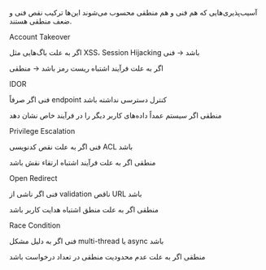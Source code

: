 آسیب‌پذیری‌هایی که هم فنی و هم منطقی محسوب می‌شوند
این‌ها ترکیب نقص فنی و ضعف منطقی هستند.

Account Takeover

اگر به علت باگ‌هایی مثل XSS، Session Hijacking باشد → فنی

اگر به علت فرآیند اشتباه ریست رمز باشد → منطقی

IDOR

فنی اگر صرفاً endpoint کنترل دسترسی نداشته باشد

منطقی اگر سیستم عمداً داده‌های کاربر دیگر را در فرآیند خاص نشان دهد

Privilege Escalation

فنی اگر به علت نقص کدنویسی ACL باشد

منطقی اگر به علت فرآیند اشتباه ارتقاء نقش باشد

Open Redirect

فنی اگر ناشی از validation ناقص URL باشد

منطقی اگر به علت منطق اشتباه هدایت کاربر باشد

Race Condition

فنی اگر به دلیل مشکل multi-thread یا async باشد

منطقی اگر به علت عدم محدودیت منطقی در تعداد درخواست باشد
